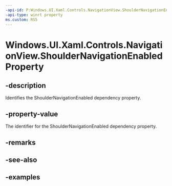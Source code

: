 ```yaml
---
-api-id: P:Windows.UI.Xaml.Controls.NavigationView.ShoulderNavigationEnabledProperty
-api-type: winrt property
ms.custom: RS5
---
```


<!-- Property syntax.
public DependencyProperty ShoulderNavigationEnabledProperty { get; }
-->

# Windows.UI.Xaml.Controls.NavigationView.ShoulderNavigationEnabledProperty

## -description

Identifies the ShoulderNavigationEnabled dependency property.

## -property-value

The identifier for the ShoulderNavigationEnabled dependency property.

## -remarks

## -see-also

## -examples


